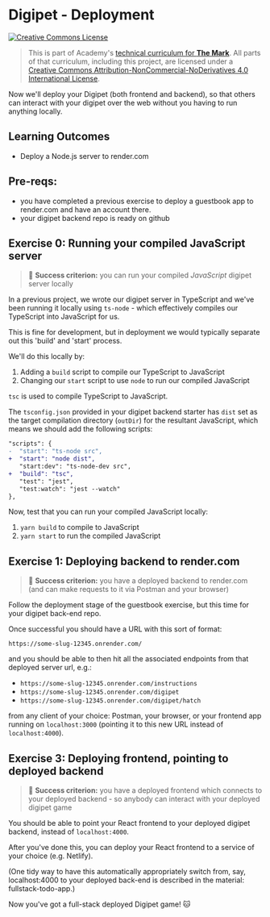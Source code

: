# Digipet - Deployment

<a rel="license" href="http://creativecommons.org/licenses/by-nc-nd/4.0/"><img alt="Creative Commons License" style="border-width:0" src="https://i.creativecommons.org/l/by-nc-nd/4.0/88x31.png" /></a>

> This is part of Academy's [technical curriculum for **The Mark**](https://github.com/WeAreAcademy/curriculum-mark). All parts of that curriculum, including this project, are licensed under a <a rel="license" href="http://creativecommons.org/licenses/by-nc-nd/4.0/">Creative Commons Attribution-NonCommercial-NoDerivatives 4.0 International License</a>.

Now we'll deploy your Digipet (both frontend and backend), so that others can interact with your digipet over the web without you having to run anything locally.

## Learning Outcomes

- Deploy a Node.js server to render.com

## Pre-reqs:

* you have completed a previous exercise to deploy a guestbook app to render.com and have an account there.
* your digipet backend repo is ready on github


## Exercise 0: Running your compiled JavaScript server

> 🎯 **Success criterion:** you can run your compiled _JavaScript_ digipet server locally

In a previous project, we wrote our digipet server in TypeScript and we've been running it locally using `ts-node` - which effectively compiles our TypeScript into JavaScript for us.

This is fine for development, but in deployment we would typically separate out this 'build' and 'start' process.

We'll do this locally by:

1. Adding a `build` script to compile our TypeScript to JavaScript
2. Changing our `start` script to use `node` to run our compiled JavaScript

`tsc` is used to compile TypeScript to JavaScript.

The `tsconfig.json` provided in your digipet backend starter has `dist` set as the target compilation directory (`outDir`) for the resultant JavaScript, which means we should add the following scripts:

```diff
"scripts": {
-  "start": "ts-node src",
+  "start": "node dist",
   "start:dev": "ts-node-dev src",
+  "build": "tsc",
   "test": "jest",
   "test:watch": "jest --watch"
},
```

Now, test that you can run your compiled JavaScript locally:

1. `yarn build` to compile to JavaScript
2. `yarn start` to run the compiled JavaScript


## Exercise 1: Deploying backend to render.com

> 🎯 **Success criterion:** you have a deployed backend to render.com (and can make requests to it via Postman and your browser)


Follow the deployment stage of the guestbook exercise, but this time for your digipet back-end repo.

Once successful you should have a URL with this sort of format:

```
https://some-slug-12345.onrender.com/
```

and you should be able to then hit all the associated endpoints from that deployed server url, e.g.:

- `https://some-slug-12345.onrender.com/instructions`
- `https://some-slug-12345.onrender.com/digipet`
- `https://some-slug-12345.onrender.com/digipet/hatch`

from any client of your choice: Postman, your browser, or your frontend app running on `localhost:3000` (pointing it to this new URL instead of `localhost:4000`).

## Exercise 3: Deploying frontend, pointing to deployed backend

> 🎯 **Success criterion:** you have a deployed frontend which connects to your deployed backend - so anybody can interact with your deployed digipet game

You should be able to point your React frontend to your deployed digipet backend, instead of `localhost:4000`.

After you've done this, you can deploy your React frontend to a service of your choice (e.g. Netlify).

(One tidy way to have this automatically appropriately switch from, say, localhost:4000 to your deployed back-end is described in the material: fullstack-todo-app.)

Now you've got a full-stack deployed Digipet game! 🐱
